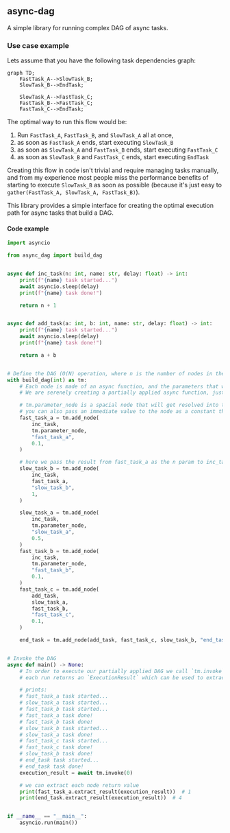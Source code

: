 async-dag
---
A simple library for running complex DAG of async tasks.

### Use case example

Lets assume that you have the following task dependencies graph:
```mermaid
graph TD;
    FastTask_A-->SlowTask_B;
    SlowTask_B-->EndTask;

    SlowTask_A-->FastTask_C;
    FastTask_B-->FastTask_C;
    FastTask_C-->EndTask;
```

The optimal way to run this flow would be:

1) Run `FastTask_A`, `FastTask_B`, and `SlowTask_A` all at once,
2) as soon as `FastTask_A` ends, start executing `SlowTask_B`
3) as soon as `SlowTask_A` and `FastTask_B` ends, start executing `FastTask_C`
4) as soon as `SlowTask_B` and `FastTask_C` ends, start executing `EndTask`

Creating this flow in code isn't trivial and require managing tasks manually, and from my experience most people miss the performance benefits of starting to execute `SlowTask_B` as soon as possible
(because it's just easy to `gather(FastTask_A, SlowTask_A, FastTask_B)`).

This library provides a simple interface for creating the optimal execution path for async tasks that build a DAG.

#### Code example
```python
import asyncio

from async_dag import build_dag


async def inc_task(n: int, name: str, delay: float) -> int:
    print(f"{name} task started...")
    await asyncio.sleep(delay)
    print(f"{name} task done!")

    return n + 1


async def add_task(a: int, b: int, name: str, delay: float) -> int:
    print(f"{name} task started...")
    await asyncio.sleep(delay)
    print(f"{name} task done!")

    return a + b


# Define the DAG (O(N) operation, where n is the number of nodes in the DAG)
with build_dag(int) as tm:
    # Each node is made of an async function, and the parameters that will get passed to it at invoke time, a parameter can be either a value or another node.
    # We are serenely creating a partially applied async function, just like `functools.partial`.

    # tm.parameter_node is a spacial node that will get resolved into the invoke parameter (the value passed to `tm.invoke`)
    # you can also pass an immediate value to the node as a constant that will be the same across all invocations
    fast_task_a = tm.add_node(
        inc_task,
        tm.parameter_node,
        "fast_task_a",
        0.1,
    )

    # here we pass the result from fast_task_a as the n param to inc_task node
    slow_task_b = tm.add_node(
        inc_task,
        fast_task_a,
        "slow_task_b",
        1,
    )

    slow_task_a = tm.add_node(
        inc_task,
        tm.parameter_node,
        "slow_task_a",
        0.5,
    )
    fast_task_b = tm.add_node(
        inc_task,
        tm.parameter_node,
        "fast_task_b",
        0.1,
    )
    fast_task_c = tm.add_node(
        add_task,
        slow_task_a,
        fast_task_b,
        "fast_task_c",
        0.1,
    )

    end_task = tm.add_node(add_task, fast_task_c, slow_task_b, "end_task", 0.1)


# Invoke the DAG
async def main() -> None:
    # In order to execute our partially applied DAG we call `tm.invoke` and pass in the parameters, we can invoke the same DAG many times after we have fully built it.
    # each run returns an `ExecutionResult` which can be used to extract the return value of each node by calling `extract_result` on the node.

    # prints:
    # fast_task_a task started...
    # slow_task_a task started...
    # fast_task_b task started...
    # fast_task_a task done!
    # fast_task_b task done!
    # slow_task_b task started...
    # slow_task_a task done!
    # fast_task_c task started...
    # fast_task_c task done!
    # slow_task_b task done!
    # end_task task started...
    # end_task task done!
    execution_result = await tm.invoke(0)

    # we can extract each node return value
    print(fast_task_a.extract_result(execution_result))  # 1
    print(end_task.extract_result(execution_result))  # 4


if __name__ == "__main__":
    asyncio.run(main())
```
